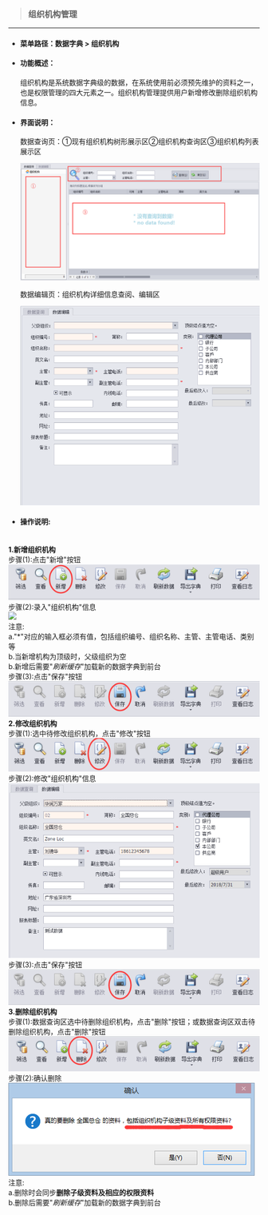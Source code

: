 > ### 组织机构管理

---

* #### 菜单路径：数据字典 &gt; 组织机构
* #### 功能概述：

  组织机构是系统数据字典级的数据，在系统使用前必须预先维护的资料之一，也是权限管理的四大元素之一。组织机构管理提供用户新增修改删除组织机构信息。

* #### 界面说明：

  数据查询页：①现有组织机构树形展示区②组织机构查询区③组织机构列表展示区
    
  ![](/assets/zu-zhi-ji-gou-1.png)
  
  数据编辑页：组织机构详细信息查阅、编辑区
  
  ![](/assets/zu-zhi-ji-gou-2.png)

* #### 操作说明:
<br/>**1.新增组织机构**
<br/>步骤\(1\):点击"新增"按钮
<br/>![](/assets/zu-zhi-ji-gou-add-1.png)
<br/>步骤\(2\):录入"组织机构"信息
<br/>![](/assets/3.png)
<br/>注意:
<br/>a."\*"对应的输入框必须有值，包括组织编号、组织名称、主管、主管电话、类别等
<br/>b.当新增机构为顶级时，父级组织为空
<br/>b.新增后需要"<em>刷新缓存</em>"加载新的数据字典到前台
<br/>步骤\(3\):点击"保存"按钮
<br/>![](/assets/zu-zhi-ji-gou-save.png)
<br/>**2.修改组织机构**
<br/>步骤\(1\):选中待修改组织机构，点击"修改"按钮
<br/>![](/assets/zu-zhi-ji-gou-modify-1.png)
<br/>步骤\(2\):修改"组织机构"信息
<br/>![](/assets/zu-zhi-ji-gou-modify-2.png)
<br/>步骤\(3\):点击"保存"按钮
<br/>![](/assets/zu-zhi-ji-gou-save.png)
<br/>**3.删除组织机构**
<br/>步骤\(1\):数据查询区选中待删除组织机构，点击"删除"按钮；或数据查询区双击待删除组织机构，点击"删除"按钮
<br/>![](/assets/zu-zhi-ji-gou-del-1.png)
<br/>步骤\(2\):确认删除
<br/>![](/assets/zu-zhi-ji-gou-del-2.png)
<br/>注意:
<br/>a.删除时会同步<b>删除子级资料及相应的权限资料</b>
<br/>b.删除后需要"<em>刷新缓存</em>"加载新的数据字典到前台




